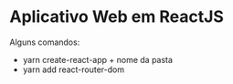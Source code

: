 # Aplicativo Web em ReactJS

Alguns comandos:

* yarn create-react-app + nome da pasta
* yarn add react-router-dom